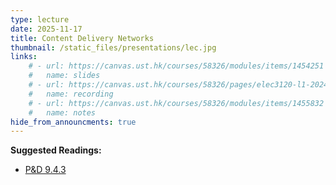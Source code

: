```yaml
---
type: lecture
date: 2025-11-17
title: Content Delivery Networks
thumbnail: /static_files/presentations/lec.jpg
links: 
    # - url: https://canvas.ust.hk/courses/58326/modules/items/1454251
    #   name: slides
    # - url: https://canvas.ust.hk/courses/58326/pages/elec3120-l1-2024-11-12-15-00
    #   name: recording
    # - url: https://canvas.ust.hk/courses/58326/modules/items/1455832
    #   name: notes   
hide_from_announcments: true
---
```

**Suggested Readings:**
- [P&D 9.4.3](https://book.systemsapproach.org/applications/overlays.html#content-distribution-networks)
